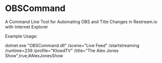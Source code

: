 # OBSCommand
A Command Line Tool for Automating OBS and Title Changes in Restream.io with Internet Explorer

Example Usage:


dotnet.exe "OBSCommand.dll" /scene="Live Feed" /startstreaming /runtime=239 /profile="KlowdTV" /title="The Alex Jones Show",true,#AlexJonesShow
